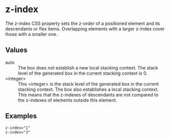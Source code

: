 # z-index

The z-index CSS property sets the z-order of a positioned element and its descendants or flex items. Overlapping elements with a larger z-index cover those with a smaller one.

## Values

<dl>
<dt>auto</dt>
<dd>The box does not establish a new local stacking context. The stack level of the generated box in the current stacking context is 0.</dd>
<dt>&lt;integer&gt;</dt>
<dd>This &lt;integer&gt; is the stack level of the generated box in the current stacking context. The box also establishes a local stacking context. This means that the z-indexes of descendants are not compared to the z-indexes of elements outside this element.</dd>
</dl>

## Examples

```
z-index="1"
z-index="3"
```
